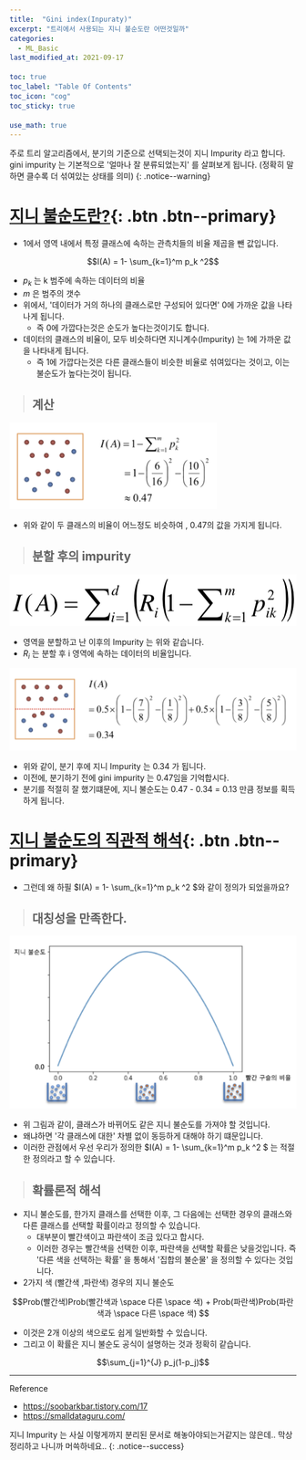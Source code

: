 ```yaml
---
title:  "Gini index(Inpuraty)"
excerpt: "트리에서 사용되는 지니 불순도란 어떤것일까"
categories:
  - ML_Basic
last_modified_at: 2021-09-17

toc: true
toc_label: "Table Of Contents"
toc_icon: "cog"
toc_sticky: true

use_math: true
---
```


 주로 트리 알고리즘에서, 분기의 기준으로 선택되는것이 지니 Impurity 라고 합니다. gini impurity 는 기본적으로 '얼마나 잘 분류되었는지' 를 살펴보게 됩니다. (정확히 말하면 클수록 더 섞여있는 상태를 의미)
{: .notice--warning}

# [지니 불순도란?](#link){: .btn .btn--primary} 

- 1에서 영역 내에서 특정 클래스에 속하는 관측치들의 비율 제곱을 뺀 값입니다.

$$I(A) = 1- \sum_{k=1}^m p_k ^2$$

- $p_k$ 는 k 범주에 속하는 데이터의 비율 
- $m$ 은 범주의 갯수
- 위에서, '데이터가 거의 하나의 클래스로만 구성되어 있다면' 0에 가까운 값을 나타나게 됩니다.
  - 즉 0에 가깝다는것은 순도가 높다는것이기도 합니다. 
- 데이터의 클래스의 비율이, 모두 비슷하다면 지니계수(Impurity) 는 1에 가까운 값을 나타내게 됩니다.
  - 즉 1에 가깝다는것은 다른 클래스들이 비슷한 비율로 섞여있다는 것이고, 이는 불순도가 높다는것이 됩니다.

> ## 계산

![jpg](/assets/images/ML/9_1.png)

- 위와 같이 두 클래스의 비율이 어느정도 비슷하여 , 0.47의 값을 가지게 됩니다.

> ## 분할 후의 impurity

![jpg](/assets/images/ML/9_2.png)

- 영역을 분할하고 난 이후의 Impurity 는 위와 같습니다. 
- $R_i$ 는 분할 후 i 영역에 속하는 데이터의 비율입니다.

![jpg](/assets/images/ML/9_3.png)

- 위와 같이, 분기 후에 지니 Impurity 는 0.34 가 됩니다.
- 이전에, 분기하기 전에 gini impurity 는 0.47임을 기억합시다.
- 분기를 적절히 잘 했기떄문에, 지니 불순도는 0.47 - 0.34 = 0.13 만큼 정보를 획득하게 됩니다.

# [지니 불순도의 직관적 해석](#link){: .btn .btn--primary} 

- 그런데 왜 하필 $I(A) = 1- \sum_{k=1}^m p_k ^2 $와 같이 정의가 되었을까요? 

> ## 대칭성을 만족한다.

![jpg](/assets/images/ML/9_4.png)

- 위 그림과 같이, 클래스가 바뀌어도 같은 지니 불순도를 가져야 할 것입니다. 
- 왜냐하면 '각 클래스에 대한' 차별 없이 동등하게 대해야 하기 떄문입니다.
- 이러한 관점에서 우선 우리가 정의한 $I(A) = 1- \sum_{k=1}^m p_k ^2 $ 는 적절한 정의라고 할 수 있습니다.

> ## 확률론적 해석

- 지니 불순도를, 한가지 클래스를 선택한 이후, 그 다음에는 선택한 경우의 클래스와 다른 클래스를 선택할 확률이라고 정의할 수 있습니다.
  - 대부분이 빨간색이고 파란색이 조금 있다고 합시다.
  - 이러한 경우는 빨간색을 선택한 이후, 파란색을 선택할 확률은 낮을것입니다. 즉 '다른 색을 선택하는 확률' 을 통해서 '집합의 불순물' 을 정의할 수 있다는 것입니다.
- 2가지 색 (빨간색 ,파란색) 경우의 지니 불순도

$$Prob(빨간색)Prob(빨간색과 \space 다른 \space 색) + Prob(파란색)Prob(파란색과 \space 다른 \space 색) $$

- 이것은 2개 이상의 색으로도 쉽게 일반화할 수 있습니다.
- 그리고 이 확률은 지니 불순도 공식이 설명하는 것과 정확히 같습니다.

$$\sum_{j=1}^{J} p_j(1-p_j)$$

---

Reference

- <https://soobarkbar.tistory.com/17>
- <https://smalldataguru.com/>

 지니 Impurity 는 사실 이렇게까지 분리된 문서로 해놓아야되는거같지는 않은데.. 막상 정리하고 나니까 머쓱하네요.. 
{: .notice--success}

